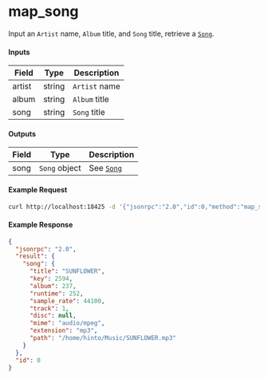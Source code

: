 # map_song
Input an `Artist` name, `Album` title, and `Song` title, retrieve a [`Song`](../../common-objects/song.md).

#### Inputs

| Field  | Type   | Description |
|--------|--------|-------------|
| artist | string | `Artist` name
| album  | string | `Album` title
| song   | string | `Song` title

#### Outputs

| Field | Type          | Description |
|-------|---------------|-------------|
| song  | `Song` object | See [`Song`](../../common-objects/song.md)

#### Example Request
```bash
curl http://localhost:18425 -d '{"jsonrpc":"2.0","id":0,"method":"map_song","params":{"artist":"Rex Orange County","album":"RAINBOW","song":"SUNFLOWER"}}'
```

#### Example Response
```json
{
  "jsonrpc": "2.0",
  "result": {
    "song": {
      "title": "SUNFLOWER",
      "key": 2594,
      "album": 237,
      "runtime": 252,
      "sample_rate": 44100,
      "track": 1,
      "disc": null,
      "mime": "audio/mpeg",
      "extension": "mp3",
      "path": "/home/hinto/Music/SUNFLOWER.mp3"
    }
  },
  "id": 0
}
```
